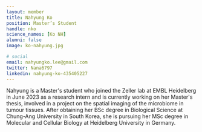 ```yaml
---
layout: member
title: Nahyung Ko
position: Master’s Student
handle: nko
science_names: [Ko NH]
alumni: false
image: ko-nahyung.jpg

# social
email: nahyungko.lee@gmail.com
twitter: Nana6797
linkedin: nahyung-ko-435405227
---
```


Nahyung is a Master's student who joined the Zeller lab at EMBL Heidelberg in June 2023 as a research intern and is currently working on her Master's thesis, involved in a project on the spatial imaging of the microbiome in tumour tissues. After obtaining her BSc degree in Biological Science at Chung-Ang University in South Korea, she is pursuing her MSc degree in Molecular and Cellular Biology at Heidelberg University in Germany.
